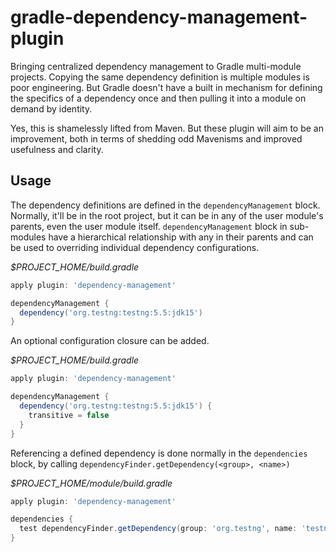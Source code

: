 gradle-dependency-management-plugin
===================================

Bringing centralized dependency management to Gradle multi-module projects. Copying the same dependency definition is multiple modules is poor engineering. But Gradle doesn't have a built in mechanism for defining the specifics of a dependency once and then pulling it into a module on demand by identity. 

Yes, this is shamelessly lifted from Maven. But these plugin will aim to be an improvement, both in terms of shedding odd Mavenisms and improved usefulness and clarity. 

Usage
-----------------------------------

The dependency definitions are defined in the `dependencyManagement` block. Normally, it'll be in the root project, but it can be in any of the user module's parents, even the user module itself. `dependencyManagement` block in sub-modules have a hierarchical relationship with any in their parents and can be used to overriding individual dependency configurations.

*$PROJECT_HOME/build.gradle*
```groovy
apply plugin: 'dependency-management'

dependencyManagement {
  dependency('org.testng:testng:5.5:jdk15')
}
```

An optional configuration closure can be added.

*$PROJECT_HOME/build.gradle*
```groovy
apply plugin: 'dependency-management'

dependencyManagement {
  dependency('org.testng:testng:5.5:jdk15') {
    transitive = false
  }
}
```

Referencing a defined dependency is done normally in the `dependencies` block, by calling `dependencyFinder.getDependency(<group>, <name>)`

*$PROJECT_HOME/module/build.gradle*
```groovy
apply plugin: 'dependency-management'

dependencies {
  test dependencyFinder.getDependency(group: 'org.testng', name: 'testng')
}
```
